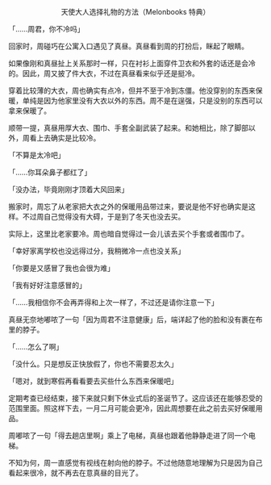 <p align="center">天使大人选择礼物的方法（Melonbooks 特典）</p>

「……周君，你不冷吗」

回家时，周碰巧在公寓入口遇见了真昼。真昼看到周的打扮后，眯起了眼睛。

如果像刚和真昼扯上关系那时一样，只在衬衫上面穿件卫衣和外套的话还是会冷的。因此，周又披了件大衣，不过在真昼看来似乎还是挺冷。

穿着比较薄的大衣，周也确实有点冷，但并不至于冷到冻僵。他没穿别的东西来保暖，单纯是因为他家里没有大衣以外的东西。周不是在逞强，只是没别的东西可以拿来保暖了。

顺带一提，真昼用厚大衣、围巾、手套全副武装了起来。和她相比，除了脚部以外，周看上去确实是比较冷。

「不算是太冷吧」

「……你耳朵鼻子都红了」

「没办法，毕竟刚刚才顶着大风回来」

搬家时，周忘了从老家把大衣之外的保暖用品带过来，要说是他不好也确实是这样。不过周自己觉得没有大碍，于是到了冬天也没去买。

实际上，这里比老家要冷。周也暗自觉得过一会儿该去买个手套或者围巾了。

「幸好家离学校也没远得过分，我稍微冷一点也没关系」

「你要是又感冒了我也会很为难」

「我有好好注意感冒的」

「……我相信你不会再弄得和上次一样了，不过还是请你注意一下」

真昼无奈地嘟哝了一句「因为周君不注意健康」后，端详起了他的脸和没有裹在布里的脖子。

「……怎么了啊」

「没什么。只是想反正快放假了，你也不需要忍太久」

「嗯对，就到寒假再看看要去买些什么东西来保暖吧」

定期考查已经结束，接下来就只剩下休业式后的圣诞节了。这应该还在能够忍受的范围里面。照这样下去，一月二月可能会更冷，因此周想要在此之前去买好保暖用品。

周嘟哝了一句「得去趟店里啊」乘上了电梯，真昼也跟着他静静走进了同一个电梯。

不知为何，周一直感觉有视线在射向他的脖子。不过他随意地理解为只是因为自己看起来很冷，就不再去在意真昼的目光了。

